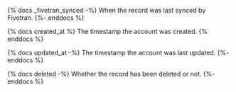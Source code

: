 
{% docs _fivetran_synced -%}
When the record was last synced by Fivetran.
{%- enddocs %}

{% docs created_at %}
The timestamp the account was created.
{% enddocs %}

{% docs updated_at -%}
The timestamp the account was last updated.
{%- enddocs %}

{% docs deleted -%}
Whether the record has been deleted or not.
{%- enddocs %}